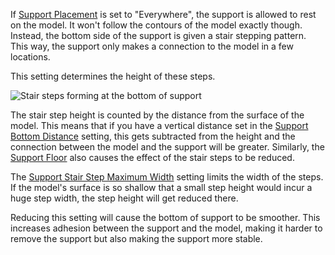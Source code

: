 If [Support Placement](support_type) is set to "Everywhere", the support is allowed to rest on the model. It won't follow the contours of the model exactly though. Instead, the bottom side of the support is given a stair stepping pattern. This way, the support only makes a connection to the model in a few locations.

This setting determines the height of these steps.

![Stair steps forming at the bottom of support](support_bottom_stair_step_height.png)

The stair step height is counted by the distance from the surface of the model. This means that if you have a vertical distance set in the [Support Bottom Distance](support_bottom_distance) setting, this gets subtracted from the height and the connection between the model and the support will be greater. Similarly, the [Support Floor](support_bottom_enable) also causes the effect of the stair steps to be reduced.

The [Support Stair Step Maximum Width](support_bottom_stair_step_width) setting limits the width of the steps. If the model's surface is so shallow that a small step height would incur a huge step width, the step height will get reduced there.

Reducing this setting will cause the bottom of support to be smoother. This increases adhesion between the support and the model, making it harder to remove the support but also making the support more stable.